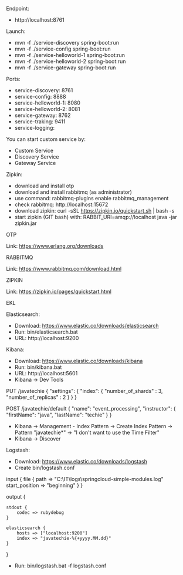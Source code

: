 Endpoint:
- http://localhost:8761

Launch:
- mvn -f ./service-discovery spring-boot:run
- mvn -f ./service-config spring-boot:run
- mvn -f ./service-helloworld-1 spring-boot:run
- mvn -f ./service-helloworld-2 spring-boot:run
- mvn -f ./service-gateway spring-boot:run

Ports:
- service-discovery: 8761
- service-config: 8888
- service-helloworld-1: 8080
- service-helloworld-2: 8081
- service-gateway: 8762
- service-traking: 9411
- service-logging:

You can start custom service by:
- Custom Service
- Discovery Service
- Gateway Service

Zipkin:
- download and install otp
- download and install rabbitmq (as administrator)
- use command: rabbitmq-plugins enable rabbitmq_management
- check rabbitmq: http://localhost:15672
- download zipkin: curl -sSL https://zipkin.io/quickstart.sh | bash -s
- start zipkin (GIT bash) with: RABBIT_URI=amqp://localhost java -jar zipkin.jar

OTP

Link: https://www.erlang.org/downloads

RABBITMQ

Link: https://www.rabbitmq.com/download.html

ZIPKIN

Link: https://zipkin.io/pages/quickstart.html


EKL

Elasticsearch:
- Download: https://www.elastic.co/downloads/elasticsearch
- Run: bin/elasticsearch.bat
- URL: http://localhost:9200

Kibana:
- Download: https://www.elastic.co/downloads/kibana
- Run: bin/kibana.bat
- URL: http://localhost:5601
- Kibana -> Dev Tools

PUT /javatechie
{
  "settings": {
  "index": {
    "number_of_shards" : 3,
    "number_of_replicas" : 2
  }
  }
}

POST /javatechie/default
{
  "name": "event_processing",
  "instructor": {
    "firstName": "java",
    "lastName": "techie"
  }
}

- Kibana -> Management - Index Pattern -> Create Index Pattern -> Pattern "javatechie*" -> "I don't want to use the Time Filter"
- Kibana -> Discover

Logstash:
- Download: https://www.elastic.co/downloads/logstash
- Create bin/logstash.conf

input {
	file {
		path => "C:\IT\logs\springcloud-simple-modules.log"
		start_position => "beginning"
	}
}

output {
	
	stdout {
		codec => rubydebug
	}
	
	elasticsearch {
		hosts => ["localhost:9200"]
		index => "javatechie-%{+yyyy.MM.dd}"
	}
	
}

- Run: bin/logstash.bat -f logstash.conf

